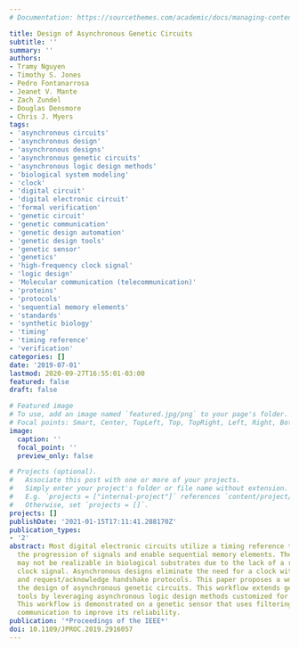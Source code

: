 ```yaml
---
# Documentation: https://sourcethemes.com/academic/docs/managing-content/

title: Design of Asynchronous Genetic Circuits
subtitle: ''
summary: ''
authors:
- Tramy Nguyen
- Timothy S. Jones
- Pedro Fontanarrosa
- Jeanet V. Mante
- Zach Zundel
- Douglas Densmore
- Chris J. Myers
tags:
- 'asynchronous circuits'
- 'asynchronous design'
- 'asynchronous designs'
- 'asynchronous genetic circuits'
- 'asynchronous logic design methods'
- 'biological system modeling'
- 'clock'
- 'digital circuit'
- 'digital electronic circuit'
- 'formal verification'
- 'genetic circuit'
- 'genetic communication'
- 'genetic design automation'
- 'genetic design tools'
- 'genetic sensor'
- 'genetics'
- 'high-frequency clock signal'
- 'logic design'
- 'Molecular communication (telecommunication)'
- 'proteins'
- 'protocols'
- 'sequential memory elements'
- 'standards'
- 'synthetic biology'
- 'timing'
- 'timing reference'
- 'verification'
categories: []
date: '2019-07-01'
lastmod: 2020-09-27T16:55:01-03:00
featured: false
draft: false

# Featured image
# To use, add an image named `featured.jpg/png` to your page's folder.
# Focal points: Smart, Center, TopLeft, Top, TopRight, Left, Right, BottomLeft, Bottom, BottomRight.
image:
  caption: ''
  focal_point: ''
  preview_only: false

# Projects (optional).
#   Associate this post with one or more of your projects.
#   Simply enter your project's folder or file name without extension.
#   E.g. `projects = ["internal-project"]` references `content/project/deep-learning/index.md`.
#   Otherwise, set `projects = []`.
projects: []
publishDate: '2021-01-15T17:11:41.288170Z'
publication_types:
- '2'
abstract: Most digital electronic circuits utilize a timing reference to synchronize
  the progression of signals and enable sequential memory elements. These designs
  may not be realizable in biological substrates due to the lack of a reliable high-frequency
  clock signal. Asynchronous designs eliminate the need for a clock with data encodings
  and request/acknowledge handshake protocols. This paper proposes a workflow to automate
  the design of asynchronous genetic circuits. This workflow extends genetic design
  tools by leveraging asynchronous logic design methods customized for this technology.
  This workflow is demonstrated on a genetic sensor that uses filtering and cellular
  communication to improve its reliability.
publication: '*Proceedings of the IEEE*'
doi: 10.1109/JPROC.2019.2916057
---
```

